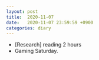 ```yaml
---
layout: post
title:  2020-11-07
date:   2020-11-07 23:59:59 +0900
categories: diary
---
```


- [Research] reading 2 hours
- Gaming Saturday.
